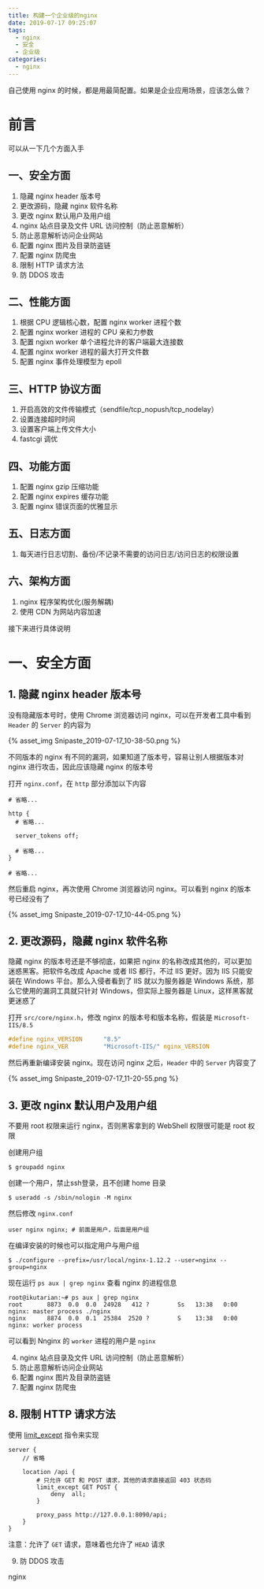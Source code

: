 ```yaml
---
title: 构建一个企业级的nginx
date: 2019-07-17 09:25:07
tags:  
  - nginx
  - 安全
  - 企业级
categories:
  - nginx
---
```


自己使用 nginx 的时候，都是用最简配置。如果是企业应用场景，应该怎么做？

<!-- more -->

# 前言

可以从一下几个方面入手

## 一、安全方面

1. 隐藏 nginx header 版本号
2. 更改源码，隐藏 nginx 软件名称
3. 更改 nginx 默认用户及用户组
4. nginx 站点目录及文件 URL 访问控制（防止恶意解析）
5. 防止恶意解析访问企业网站
6. 配置 nginx 图片及目录防盗链
7. 配置 nginx 防爬虫
8. 限制 HTTP 请求方法
9. 防 DDOS 攻击

## 二、性能方面

1. 根据 CPU 逻辑核心数，配置 nginx worker 进程个数
2. 配置 nginx worker 进程的 CPU 亲和力参数
3. 配置 ngixn worker 单个进程允许的客户端最大连接数
4. 配置 nginx worker 进程的最大打开文件数
5. 配置 nginx 事件处理模型为 epoll

## 三、HTTP 协议方面

1. 开启高效的文件传输模式（sendfile/tcp_nopush/tcp_nodelay）
2. 设置连接超时时间
3. 设置客户端上传文件大小
4. fastcgi 调优

## 四、功能方面

1. 配置 nginx gzip 压缩功能
2. 配置 nginx expires 缓存功能
3. 配置 nginx 错误页面的优雅显示

## 五、日志方面

1. 每天进行日志切割、备份/不记录不需要的访问日志/访问日志的权限设置

## 六、架构方面

1. nginx 程序架构优化(服务解耦)
2. 使用 CDN 为网站内容加速

接下来进行具体说明

# 一、安全方面

## 1. 隐藏 nginx header 版本号

没有隐藏版本号时，使用 Chrome 浏览器访问 nginx，可以在开发者工具中看到 `Header` 的 `Server` 的内容为

{% asset_img Snipaste_2019-07-17_10-38-50.png %}

不同版本的 nginx 有不同的漏洞，如果知道了版本号，容易让别人根据版本对 nginx 进行攻击，因此应该隐藏 nginx 的版本号

打开 `nginx.conf`，在 `http` 部分添加以下内容

```nginx
# 省略...

http {
  # 省略...

  server_tokens off;

  # 省略...
}

# 省略...
```

然后重启 nginx，再次使用 Chrome 浏览器访问 nginx。可以看到 nginx 的版本号已经没有了

{% asset_img Snipaste_2019-07-17_10-44-05.png %}

## 2. 更改源码，隐藏 nginx 软件名称

隐藏 nginx 的版本号还是不够彻底，如果把 nginx 的名称改成其他的，可以更加迷惑黑客。把软件名改成 Apache 或者 IIS 都行，不过 IIS 更好。因为 IIS 只能安装在 Windows 平台。那么入侵者看到了 IIS 就以为服务器是 Windows 系统，那么它使用的漏洞工具就只针对 Windows，但实际上服务器是 Linux，这样黑客就更迷惑了

打开 `src/core/nginx.h`，修改 nginx 的版本号和版本名称，假装是 `Microsoft-IIS/8.5`

```c
#define nginx_VERSION      "8.5"
#define nginx_VER          "Microsoft-IIS/" nginx_VERSION
```

然后再重新编译安装 nginx。现在访问 nginx 之后，`Header` 中的 `Server` 内容变了

{% asset_img Snipaste_2019-07-17_11-20-55.png %}

## 3. 更改 nginx 默认用户及用户组

不要用 root 权限来运行 nginx，否则黑客拿到的 WebShell 权限很可能是 root 权限

创建用户组

```
$ groupadd nginx
```

创建一个用户，禁止ssh登录，且不创建 home 目录

```
$ useradd -s /sbin/nologin -M nginx
```

然后修改 `nginx.conf`

```nginx
user nginx nginx; # 前面是用户，后面是用户组
```

在编译安装的时候也可以指定用户与用户组

```
$ ./configure --prefix=/usr/local/nginx-1.12.2 --user=nginx --group=nginx
```

现在运行 `ps aux | grep nginx` 查看 nginx 的进程信息

```
root@ikutarian:~# ps aux | grep nginx
root       8873  0.0  0.0  24928   412 ?        Ss   13:38   0:00 nginx: master process ./nginx
nginx      8874  0.0  0.1  25384  2520 ?        S    13:38   0:00 nginx: worker process
```

可以看到 Nnginx 的 `worker` 进程的用户是 `nginx`

4. nginx 站点目录及文件 URL 访问控制（防止恶意解析）
5. 防止恶意解析访问企业网站
6. 配置 nginx 图片及目录防盗链
7. 配置 nginx 防爬虫
## 8. 限制 HTTP 请求方法

使用 [limit_except](https://nginx.org/en/docs/http/ngx_http_core_module.html#limit_except) 指令来实现

```nginx
server {
    // 省略
    
    location /api {
        # 只允许 GET 和 POST 请求，其他的请求直接返回 403 状态码
        limit_except GET POST {
            deny  all;
        }
    
        proxy_pass http://127.0.0.1:8090/api;
    }	
}
```

注意：允许了 `GET` 请求，意味着也允许了 `HEAD` 请求

9. 防 DDOS 攻击

nginx